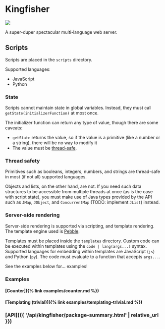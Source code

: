 ---
---

# Kingfisher

![](https://upload.wikimedia.org/wikipedia/commons/0/0c/BeltedKingfisherJG_Male.jpg)

A super-duper spectacular multi-language web server.

## Scripts

Scripts are placed in the `scripts` directory.

Supported languages:
- JavaScript
- Python

### State

Scripts cannot maintain state in global variables. Instead, they must call `getState(initializerFunction)` at most once.

The initializer function can return any type of value, though there are some caveats:
- `getState` returns the value, so if the value is a primitive (like a number or a string), there will be no way to modify it
- The value must be [thread-safe](#thread-safety).

### Thread safety

Primitives such as booleans, integers, numbers, and strings are thread-safe in most (if not all) supported languages.

Objects and lists, on the other hand, are not. If you need such data structures to be accessible from multiple threads at once (as is the case with script state), you must make use of Java types provided by the API such as `JMap`, `JObject`, and `ConcurrentMap` (TODO: implement `JList`) instead.

### Server-side rendering

Server-side rendering is supported via scripting, and template rendering. The template engine used is [Pebble](https://pebbletemplates.io/).

Templates must be placed inside the `templates` directory. Custom code can be executed within templates using the `code | lang(args...)` syntax. Supported languages for embedding within templates are JavaScript (`js`) and Python (`py`). The code must evaluate to a function that accepts `args...`.

See the examples below for... examples!

### Examples

#### [Counter]({% link examples/counter.md %})

#### [Templating (trivial)]({% link examples/templating-trivial.md %})

### [API]({{ '/api/kingfisher/package-summary.html' | relative_url }})
